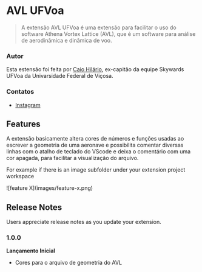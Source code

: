 # AVL UFVoa

> A extensão AVL UFVoa é uma extensão para facilitar o uso do software Athena Vortex Lattice (AVL), que é um software para análise de aerodinâmica e dinâmica de voo.

### Autor
Esta estensão foi feita por [Caio Hilário](https://github.com/CaioVHilario), ex-capitão da equipe Skywards UFVoa da Univarsidade Federal de Viçosa.

### Contatos

 - [Instagram](https://www.instagram.com/ufvoa/)


## Features

 A extensão basicamente altera cores de números e funções usadas ao escrever a geometria de uma aeronave e possibilita comentar diversas linhas com o atalho de teclado do VScode e deixa o comentário com uma cor apagada, para facilitar a visualização do arquivo.

For example if there is an image subfolder under your extension project workspace

\!\[feature X\]\(images/feature-x.png\)


## Release Notes

Users appreciate release notes as you update your extension.

### 1.0.0

**Lançamento Inicial**
- Cores para o arquivo de geometria do AVL